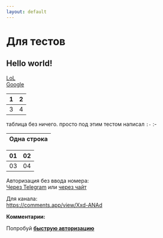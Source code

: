 ```yaml
---
layout: default
---
```


# Для тестов
## Hello world!
[LoL](/beta)  
[Google](http://google.com)

1 | 2
:-|-:
3 | 4

таблица без ничего. просто под этим тестом написал `:-`
:-


|Одна строка|
|:-:|

|01|02|
|:-|-:|
|03|04|

Авторизация без ввода номера:  
[Через Telegram](tg://resolve?domain=feelmus&post=33) или [через чайт](https://t.me/feelmus/33)  

Для канала:  
<https://comments.app/view/Xxd-ANAd>  


**Комментарии:**
<script async src="https://comments.app/js/widget.js?2" data-comments-app-website="zuRUPyyL" data-limit="5"></script>  
Попробуй  [**быструю авторизацию**](tg://resolve?domain=feelmus&post=33)
